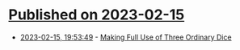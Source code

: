 # [Published on 2023-02-15](index.md)

* [2023-02-15, 19:53:49](https://news.ycombinator.com/item?id=34809666) - [Making Full Use of Three Ordinary Dice](http://www.quadibloc.com/other/bo0201.htm)
